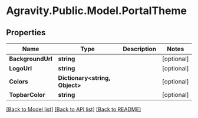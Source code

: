 # Agravity.Public.Model.PortalTheme

## Properties

Name | Type | Description | Notes
------------ | ------------- | ------------- | -------------
**BackgroundUrl** | **string** |  | [optional] 
**LogoUrl** | **string** |  | [optional] 
**Colors** | **Dictionary&lt;string, Object&gt;** |  | [optional] 
**TopbarColor** | **string** |  | [optional] 

[[Back to Model list]](../README.md#documentation-for-models) [[Back to API list]](../README.md#documentation-for-api-endpoints) [[Back to README]](../README.md)

